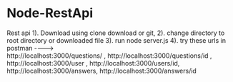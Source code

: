 # Node-RestApi
Rest api
1). Download using clone download or git, 
2). change directory to root directory or downloaded file
3). run node server.js
4). try these urls in postman ---->   
http://localhost:3000/questions/ , http://localhost:3000/questions/id , http://localhost:3000/user , http://localhost:3000/users/id,
http://localhost:3000/answers,  http://localhost:3000/answers/id  
